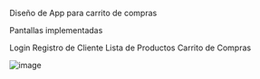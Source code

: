 Diseño de App para carrito de compras

Pantallas implementadas

Login
Registro de Cliente
Lista de Productos
Carrito de Compras

![image](https://github.com/aamado91/AppTiendaOnline/assets/115300130/2bd3cb1f-957e-4b3e-9fbc-dcebe8ba4a60)
